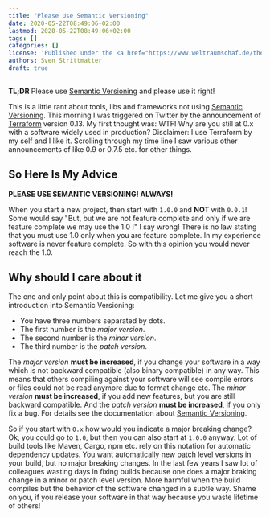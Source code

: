 ```yaml
---
title: "Please Use Semantic Versioning"
date: 2020-05-22T08:49:06+02:00
lastmod: 2020-05-22T08:49:06+02:00
tags: []
categories: []
license: 'Published under the <a href="https://www.weltraumschaf.de/the-beer-ware-license.txt">THE BEER-WARE LICENSE</a>.'
authors: Sven Strittmatter
draft: true
---
```


**TL;DR** Please use [Semantic Versioning][1] and please use it right!

This is a little rant about tools, libs and frameworks not using [Semantic Versioning][1]. This morning I was triggered on Twitter by the announcement of [Terraform][2] version 0.13. My first thought was: WTF! Why are you still at 0.x with a software widely used in production? Disclaimer: I use Terraform by my self and I like it. Scrolling through my time line I saw various other announcements of like 0.9 or 0.7.5 etc. for other things.

## So Here Is My Advice

**PLEASE USE SEMANTIC VERSIONING! ALWAYS!**

When you start a new project, then start with `1.0.0` and **NOT** with `0.0.1`! Some would say "But, but we are not feature complete and only if we are feature complete we may use the 1.0
!" I say wrong! There is no law stating that you must use 1.0 only when you are feature complete. In my experience software is never feature complete. So with this opinion you would never reach the 1.0.

## Why should I care about it

The one and only point about this is compatibility. Let me give you a short introduction into Semantic Versioning:

- You have three numbers separated by dots.
- The first number is the *major version*.
- The second number is the *minor version*.
- The third number is the *patch version*.

The *major version* **must be increased**, if you change your software in a way which is not backward compatible (also binary compatible) in any way. This means that others compiling against your software will see compile errors or files could not be read anymore due to format change etc. The *minor version* **must be increased**, if you add new features, but you are still backward compatible. And the *patch version* **must be increased**, if you only fix a bug. For details see the documentation about [Semantic Versioning][1].

So if you start with `0.x` how would you indicate a major breaking change? Ok, you could go to `1.0`, but then you can also start at `1.0.0` anyway. Lot of build tools like Maven, Cargo, npm etc. rely on this notation for automatic dependency updates. You want automatically new patch level versions in your build, but no major breaking changes. In the last few years I saw lot of colleagues wasting days in fixing builds because one does a major braking change in a minor or patch level version. More harmful when the build compiles but the behavior of the software changed in a subtle way. Shame on you, if you release your software in that way because you waste lifetime of others!

[1]: https://semver.org/
[2]: https://www.terraform.io/
